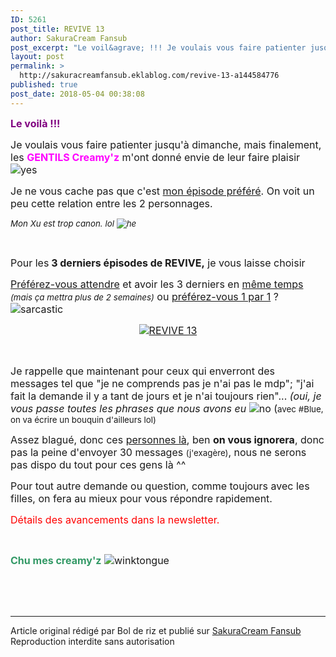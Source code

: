 ```yaml
---
ID: 5261
post_title: REVIVE 13
author: SakuraCream Fansub
post_excerpt: "Le voil&agrave; !!! Je voulais vous faire patienter jusqu'&agrave; dimanche, mais finalement, les GENTILS Creamy'z m'ont donn&eacute; envie de leur faire plaisir&nbsp; Je ne vous cache pas que c'est mon &eacute;pisode pr&eacute;f&eacute;r&eacute; . On voit un peu cette relation entre les 2 personnages. Mon Xu est trop canon. lol&nbsp; &nbsp; Pour les..."
layout: post
permalink: >
  http://sakuracreamfansub.eklablog.com/revive-13-a144584776
published: true
post_date: 2018-05-04 00:38:08
---
```

<p><span style="color: #800080;"><strong><span style="font-size: 12pt;">Le voil&agrave; !!!</span></strong></span></p>
<p><span style="font-size: 12pt;">Je voulais vous faire patienter jusqu'&agrave; dimanche, mais finalement, les <span style="color: #ff00ff;"><strong>GENTILS Creamy'z</strong></span> m'ont donn&eacute; envie de leur faire plaisir&nbsp;<img src="" alt="yes"/></span></p>
<p><span style="font-size: 12pt;">Je ne vous cache pas que c'est <span style="text-decoration: underline;">mon &eacute;pisode pr&eacute;f&eacute;r&eacute;</span>. On voit un peu cette relation entre les 2 personnages.</span></p>
<p><span style="font-size: 10pt;"><em>Mon Xu est trop canon. lol&nbsp;<img src="" alt="he"/></em></span></p>
<p>&nbsp;</p>
<p><span style="font-size: 12pt;">Pour les<strong> 3 derniers &eacute;pisodes de REVIVE,</strong> je vous laisse choisir</span></p>
<p><span style="font-size: 12pt;"><span style="text-decoration: underline;">Pr&eacute;f&eacute;rez-vous attendre</span> et avoir les 3 derniers en <span style="text-decoration: underline;">m&ecirc;me temps</span> <span style="font-size: 10pt;"><em>(mais &ccedil;a mettra plus de 2 semaines)</em></span> ou <span style="text-decoration: underline;">pr&eacute;f&eacute;rez-vous 1 par 1</span> ?&nbsp;<img src="" alt="sarcastic"/></span></p>
<p style="text-align: center;"><span style="font-size: 12pt;"><a href="http://sakuracreamfansub.eklablog.com/revive-the-reborn-of-superstar-a127949426" ><img src="https://united-subs.dearclouds.com/wp-content/uploads/2018/05/4e43333b6677b4fc8583805508126c45.jpg" alt="REVIVE 13"/></a></span></p>
<p>&nbsp;</p>
<p><span style="font-size: 12pt;">Je rappelle que maintenant pour ceux qui enverront des messages tel que "je ne comprends pas je n'ai pas le mdp"; "j'ai fait la demande il y a tant de jours et je n'ai toujours rien"... <em>(oui,</em> <em>je vous passe toutes les phrases que nous avons eu</em>&nbsp;<img src="" alt="no"/>&nbsp;(<span style="font-size: 10pt;">avec #Blue, on va &eacute;crire un bouquin d'ailleurs lol)</span></span></p>
<p><span style="font-size: 12pt;">Assez blagu&eacute;, donc ces <span style="text-decoration: underline;">personnes l&agrave;</span>, ben <strong>on vous ignorera</strong>, donc pas la peine d'envoyer 30 messages <span style="font-size: 10pt;">(j'exag&egrave;re)</span>, nous ne serons pas dispo du tout pour ces gens l&agrave; ^^</span></p>
<p><span style="font-size: 12pt;">Pour tout autre demande ou question, comme toujours avec les filles, on fera au mieux pour vous r&eacute;pondre rapidement.</span></p>
<p><span style="font-size: 12pt;"><span style="color: #ff0000;">D&eacute;tails des avancements dans la newsletter.</span>&nbsp;</span></p>
<p>&nbsp;</p>
<p><span style="font-size: 12pt;"><strong><span style="color: #339966;">Chu mes creamy'z</span></strong>&nbsp;<img src="" alt="winktongue"/></span></p><br /><br /><br /><hr />Article original rédigé par Bol de riz et publié sur <a href="http://sakuracreamfansub.eklablog.com/">SakuraCream Fansub</a> <br /> Reproduction interdite sans autorisation